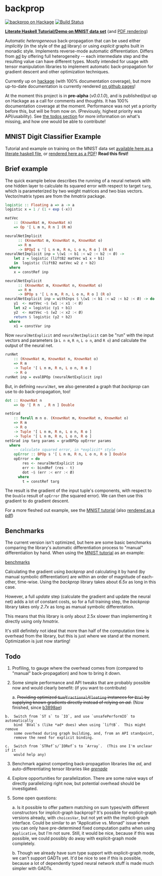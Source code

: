 backprop
========

[![backprop on Hackage](https://img.shields.io/hackage/v/backprop.svg?maxAge=2592000)](https://hackage.haskell.org/package/backprop)
[![Build Status](https://travis-ci.org/mstksg/backprop.svg?branch=master)](https://travis-ci.org/mstksg/backprop)

[**Literate Haskell Tutorial/Demo on MNIST data set**][mnist-lhs] (and [PDF
rendering][mnist-pdf])

Automatic *heterogeneous* back-propagation that can be used either *implicitly*
(in the style of the [ad][] library) or using *explicit* graphs built in
monadic style.  Implements reverse-mode automatic differentiation.  Differs
from [ad][] by offering full heterogeneity -- each intermediate step and the
resulting value can have different types.  Mostly intended for usage with
tensor manipulation libraries to implement automatic back-propagation for
gradient descent and other optimization techniques.

[ad]: http://hackage.haskell.org/package/ad

Currently up on [hackage][] (with 100% documentation coverage), but more
up-to-date documentation is currently rendered [on github pages][docs]!

[hackage]: http://hackage.haskell.org/package/backprop
[docs]: https://mstksg.github.io/backprop

At the moment this project is in **pre-alpha** (*v0.0.1.0*), and is
published/put up on Hackage as a call for comments and thoughts.  It has 100%
documentation coverage at the moment.  Performance was not yet a priority
before this, but will be from now on.  (Previously, highest priority was
API/usability). See [the todos section][todos] for more information on what's
missing, and how one would be able to contribute!

[todos]: https://github.com/mstksg/backprop#todo

MNIST Digit Classifier Example
------------------------------

Tutorial and example on training on the MNIST data set [available here as a
literate haskell file][mnist-lhs], or [rendered here as a PDF][mnist-pdf]!
**Read this first!**

[mnist-lhs]: https://github.com/mstksg/backprop/blob/master/samples/MNIST.lhs
[mnist-pdf]: https://github.com/mstksg/backprop/blob/master/renders/MNIST.pdf


Brief example
-------------

The quick example below describes the running of a neural network with one
hidden layer to calculate its squared error with respect to target `targ`,
which is parameterized by two weight matrices and two bias vectors.
Vector/matrix types are from the *hmatrix* package.

~~~haskell
logistic :: Floating a => a -> a
logistic x = 1 / (1 + exp (-x))

matVec
    :: (KnownNat m, KnownNat n)
    => Op '[ L m n, R n ] (R m)

neuralNetImplicit
      :: (KnownNat m, KnownNat n, KnownNat o)
      => R m
      -> BPOpI s '[ L n m, R n, L o n, R o ] (R o)
neuralNetImplicit inp = \(w1 :< b1 :< w2 :< b2 :< Ø) ->
    let z = logistic (liftB2 matVec w1 x + b1)
    in  logistic (liftB2 matVec w2 z + b2)
  where
    x = constRef inp

neuralNetExplicit
      :: (KnownNat m, KnownNat n, KnownNat o)
      => R m
      -> BPOp s '[ L n m, R n, L o n, R o ] (R o)
neuralNetExplicit inp = withInps $ \(w1 :< b1 :< w2 :< b2 :< Ø) -> do
    y1  <- matVec ~$ (w1 :< x1 :< Ø)
    let x2 = logistic (y1 + b1)
    y2  <- matVec ~$ (w2 :< x2 :< Ø)
    return $ logistic (y2 + b2)
  where
    x1 = constVar inp
~~~

Now `neuralNetExplicit` and `neuralNetImplicit` can be "run" with the input
vectors and parameters (a `L n m`, `R n`, `L o n`, and `R o`) and calculate the
output of the neural net.

~~~haskell
runNet
    :: (KnownNat m, KnownNat n, KnownNat o)
    => R m
    -> Tuple '[ L n m, R n, L o n, R o ]
    -> R o
runNet inp = evalBPOp (neuralNetExplicit inp)
~~~

But, in defining `neuralNet`, we also generated a graph that *backprop* can
use to do back-propagation, too!

~~~haskell
dot :: KnownNat n
    => Op '[ R n  , R n ] Double

netGrad
    :: forall m n o. (KnownNat m, KnownNat n, KnownNat o)
    => R m
    -> R o
    -> Tuple '[ L n m, R n, L o n, R o ]
    -> Tuple '[ L n m, R n, L o n, R o ]
netGrad inp targ params = gradBPOp opError params
  where
    -- calculate squared error, in *explicit* style
    opError :: BPOp s '[ L n m, R n, L o n, R o ] Double
    opError = do
        res <- neuralNetExplicit inp
        err <- bindRef (res - t)
        dot ~$ (err :< err :< Ø)
      where
        t = constRef targ
~~~

The result is the gradient of the input tuple's components, with respect
to the `Double` result of `opError` (the squared error).  We can then use
this gradient to do gradient descent.

For a more fleshed out example, see the [MNIST tutorial][mnist-lhs] (also
[rendered as a pdf][mnist-pdf])

Benchmarks
----------

The current version isn't optimized, but here are some basic benchmarks
comparing the library's automatic differentiation process to "manual"
differentiation by hand.  When using the [MNIST tutorial][mnist-lhs] as an
example:

[benchmarks](http://i.imgur.com/xIZbhHa.png)

Calculating the gradient using *backprop* and calculating it by hand (by manual
symbolic differentiation) are within an order of magnitude of each-other,
time-wise.  Using the *backprop* library takes about *6.5x* as long
in this case.

However, a full *update* step (calculate the gradient and update the neural
net) adds a lot of constant costs, so for a full training step, the *backprop*
library takes only *2.7x* as long as manual symbolic differentation.

This means that this library is only about 2.5x slower than implementing it
directly using only *hmatrix*.

It's still definitely not ideal that more than half of the computation time is
overhead from the library, but this is just where we stand at the moment.
Optimization is just now starting!

Todo
----

1.  Profiling, to gauge where the overhead comes from (compared to "manual"
    back-propagation) and how to bring it down.

2.  Some simple performance and API tweaks that are probably possible now and
    would clearly benefit: (if you want to contribute)

    a.  ~~Providing optimized `Num`/`Fractional`/`Floating` instances for `BVal`
        by supplying known gradients directly instead of relying on *ad*.~~
        (Now finished, since [b3898ae][optnum])

[optnum]: https://github.com/mstksg/backprop/commit/b3898ae676b8048e03709fb5d3d38a6fedb48e1e

    b.  Switch from `ST s` to `IO`, and use `unsafePerformIO` to automatically
        bind `BVal`s (like *ad* does) when using `liftB`.  This might remove
        some overhead during graph building, and, from an API standpoint,
        remove the need for explicit binding.

    c.  Switch from `STRef`s/`IORef`s to `Array`.  (This one I'm unclear if it
        would help any)

3.  Benchmark against competing back-propagation libraries like *ad*, and
    auto-differentiating tensor libraries like *[grenade][]*

[grenade]: https://github.com/HuwCampbell/grenade

4.  Explore opportunities for parallelization.  There are some naive ways of
    directly parallelizing right now, but potential overhead should be
    investigated.

5.  Some open questions:

    a.  Is it possible to offer pattern matching on sum types/with different
        constructors for implicit-graph backprop?  It's possible for
        explicit-graph versions already, with `choicesVar`, but not yet with
        the implicit-graph interface.  Could be similar to an "Applicative vs.
        Monad" issue where you can only have pre-determined fixed computation
        paths when using `Applicative`, but I'm not sure.  Still, it would be
        nice, because if this was possible, we could possibly do away with
        explicit-graph mode completely.

    b.  Though we already have sum type support with explicit-graph mode, we
        can't support GADTs yet.  It'd be nice to see if this is possible,
        because a lot of dependently typed neural network stuff is made much
        simpler with GADTs.
